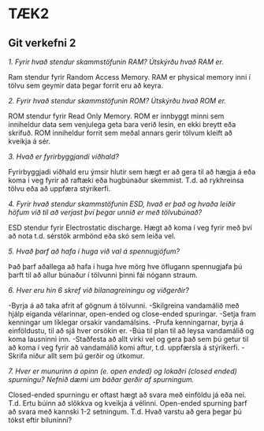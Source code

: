 # TÆK2
##  Git verkefni 2

*1. Fyrir hvað stendur skammstöfunin RAM? Útskýrðu hvað RAM er.*

Ram stendur fyrir Random Access Memory. RAM er physical memory inni í tölvu sem geymir data þegar forrit eru að keyra.

*2. Fyrir hvað stendur skammstöfunin ROM? Útskýrðu hvað ROM er.*

ROM stendur fyrir Read Only Memory. ROM er innbyggt minni sem inniheldur data sem venjulega geta bara verið lesin, en ekki breytt eða skrifuð. ROM inniheldur forrit sem meðal annars gerir tölvum kleift að kveikja á sér.

*3. Hvað er fyrirbyggjandi viðhald?*

Fyrirbyggjadi viðhald eru ýmsir hlutir sem hægt er að gera til að hægja á eða koma í veg fyrir að raftæki eða hugbúnaður skemmist. T.d. að rykhreinsa tölvu eða að uppfæra stýrikerfi.

*4. Fyrir hvað stendur skammstöfunin ESD, hvað er það og hvaða leiðir höfum við til að
verjast því þegar unnið er með tölvubúnað?*

ESD stendur fyrir Electrostatic discharge. Hægt að koma í veg fyrir með því að nota t.d. sérstök armbönd eða skó sem leiða vel.

*5. Hvað þarf að hafa í huga við val á spennugjöfum?*

Það þarf aðallega að hafa í huga hve mörg hve öflugann spennugjafa þú þarft til að allur búnaður í tölvunni þinni fái nógann straum.

*6. Hver eru hin 6 skref við bilanagreiningu og viðgerðir?*

-Byrja á að taka afrit af gögnum á tölvunni.
-Skilgreina vandamálið með hjálp eiganda vélarinnar, open-ended og close-ended spuringar.
-Setja fram kenningar um líklegar orsakir vandamálsins.
-Prufa kenningarnar, byrja á einföldustu, til að sjá hver orsökin er.
-Búa til plan til að leysa vandamálið og koma lausninni inn.
-Staðfesta að allt virki vel og gera það sem þú getur til að koma í veg fyrir að vandamálið komi aftur, t.d. uppfærsla á stýrikerfi.
-Skrifa niður allt sem þú gerðir og útkomur.

*7. Hver er munurinn á opinn (e. open ended) og lokaðri (closed ended) spurningu?
Nefnið dæmi um báðar gerðir af spurningum.*

Closed-ended spurningu er oftast hægt að svara með einföldu já eða nei. T.d. Ertu búinn að slökkva og kveikja á vélinni. Open-ended spurning þarf að svara með kannski 1-2 setningum. T.d. Hvað varstu að gera þegar þú tókst eftir biluninni?
